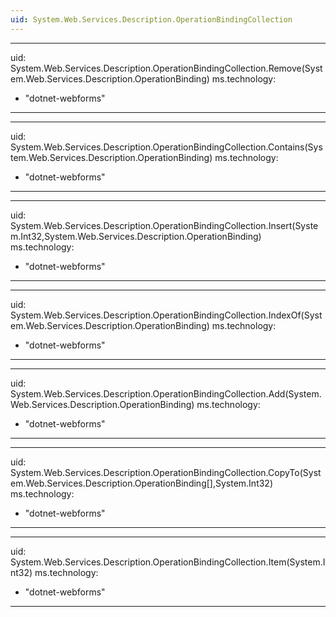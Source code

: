 ```yaml
---
uid: System.Web.Services.Description.OperationBindingCollection
---
```


---
uid: System.Web.Services.Description.OperationBindingCollection.Remove(System.Web.Services.Description.OperationBinding)
ms.technology: 
  - "dotnet-webforms"
---

---
uid: System.Web.Services.Description.OperationBindingCollection.Contains(System.Web.Services.Description.OperationBinding)
ms.technology: 
  - "dotnet-webforms"
---

---
uid: System.Web.Services.Description.OperationBindingCollection.Insert(System.Int32,System.Web.Services.Description.OperationBinding)
ms.technology: 
  - "dotnet-webforms"
---

---
uid: System.Web.Services.Description.OperationBindingCollection.IndexOf(System.Web.Services.Description.OperationBinding)
ms.technology: 
  - "dotnet-webforms"
---

---
uid: System.Web.Services.Description.OperationBindingCollection.Add(System.Web.Services.Description.OperationBinding)
ms.technology: 
  - "dotnet-webforms"
---

---
uid: System.Web.Services.Description.OperationBindingCollection.CopyTo(System.Web.Services.Description.OperationBinding[],System.Int32)
ms.technology: 
  - "dotnet-webforms"
---

---
uid: System.Web.Services.Description.OperationBindingCollection.Item(System.Int32)
ms.technology: 
  - "dotnet-webforms"
---
